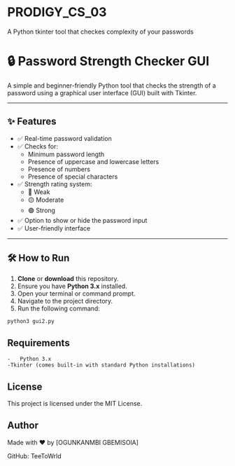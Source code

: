 # PRODIGY_CS_03
A Python tkinter tool that checkes complexity of your passwords

# 🔒 Password Strength Checker GUI

A simple and beginner-friendly Python tool that checks the strength of a password using a graphical user interface (GUI) built with Tkinter.

---

## ✨ Features

- ✅ Real-time password validation
- ✅ Checks for:
  - Minimum password length
  - Presence of uppercase and lowercase letters
  - Presence of numbers
  - Presence of special characters
- ✅ Strength rating system:
  - 🔴 Weak
  - 🟡 Moderate
  - 🟢 Strong
- ✅ Option to show or hide the password input
- ✅ User-friendly interface

---

## 🛠 How to Run

1. **Clone** or **download** this repository.
2. Ensure you have **Python 3.x** installed.
3. Open your terminal or command prompt.
4. Navigate to the project directory.
5. Run the following command:

```bash
python3 gui2.py

```

## Requirements
	-	Python 3.x
	-Tkinter (comes built-in with standard Python installations)

## License

This project is licensed under the MIT License.

## Author

Made with ❤️ by [OGUNKANMBI GBEMISOlA]

GitHub: TeeToWrld

